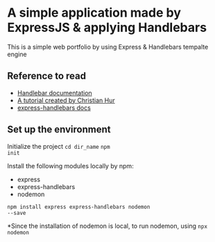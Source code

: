 # A simple application made by ExpressJS & applying Handlebars
This is a simple web portfolio by using Express & Handlebars tempalte engine


Reference to read
-----------------
- [Handlebar documentation](https://handlebarsjs.com)
- [A tutorial created by Christian Hur](https://github.com/ChristianHur/152-150-Web-Programming-2/blob/master/unit6)
- [express-handlebars docs](https://www.npmjs.com/package/express-handlebars)



Set up the environment
----------------------

Initialize the project
<code>cd dir_name</code>
<code>npm init</code>

Install the following modules locally by npm:
- express
- express-handlebars
- nodemon

<code>npm install express express-handlebars nodemon --save</code>

*Since the installation of nodemon is local, to run nodemon, using
<code>npx nodemon</code>

